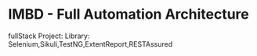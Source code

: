 # IMBD - Full Automation Architecture
fullStack Project:
Library: Selenium,Sikuli,TestNG,ExtentReport,RESTAssured
